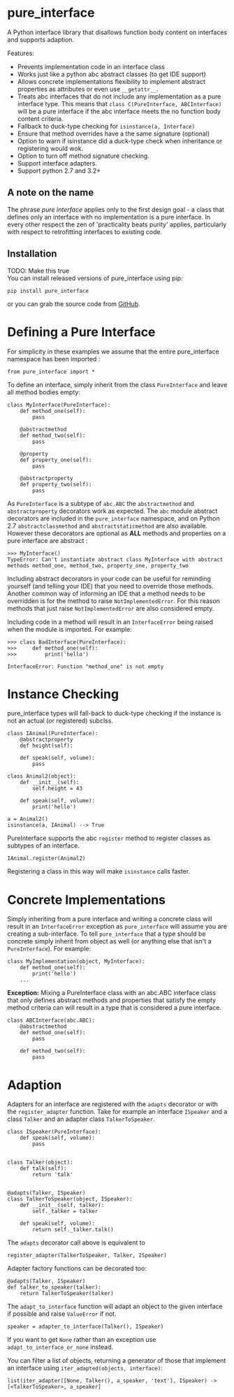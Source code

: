 # pure_interface
A Python interface library that disallows function body content on interfaces and supports adaption.

Features:
* Prevents implementation code in an interface class
* Works just like a python abc abstract classes (to get IDE support)
* Allows concrete implementations flexibility to implement abstract properties as attributes or even use `__getattr__`.
* Treats abc interfaces that do not include any implementation as a pure interface type.
  This means that `class C(PureInterface, ABCInterface)` will be a pure interface if the abc interface meets the 
  no function body content criteria.
* Fallback to duck-type checking for `isinstance(a, Interface)`
* Ensure that method overrides have a the same signature (optional)
* Option to warn if isinstance did a duck-type check when inheritance or registering would wok.  
* Option to turn off method signature checking.
* Support interface adapters.
* Support python 2.7 and 3.2+

## A note on the name

The phrase _pure interface_ applies only to the first design goal - a class that defines only an interface with no 
implementation is a pure interface.  In every other respect the zen of 'practicality beats purity' applies, particularly
with respect to retrofitting interfaces to existing code.

## Installation
TODO: Make this true  
You can install released versions of pure_interface using pip:

    pip install pure_interface
    
or you can grab the source code from [GitHub](https://github.com/tim-mitchell/pure_interface).
 
# Defining a Pure Interface
For simplicity in these examples we assume that the entire pure_interface namespace has been imported :

    from pure_interface import *

To define an interface, simply inherit from the class `PureInterface` and leave all method bodies empty:
    
    class MyInterface(PureInterface):
        def method_one(self):
            pass
            
        @abstractmethod
        def method_two(self):
            pass
           
        @property
        def property_one(self):
            pass
            
        @abstractproperty
        def property_two(self):
            pass
            
As `PureInterface` is a subtype of `abc.ABC` the `abstractmethod` and `abstractproperty` decorators work as expected.
The `abc` module abstract decorators are included in the `pure_interface` namespace, and on Python 2.7 
`abstractclassmethod` and `abstractstaticmethod` are also available.
However these decorators are optional as **ALL** methods and properties on a pure interface are abstract :

    >>> MyInterface()
    TypeError: Can't instantiate abstract class MyInterface with abstract methods method_one, method_two, property_one, property_two

Including abstract decorators in your code can be useful for reminding yourself (and telling your IDE) that you need
to override those methods.  Another common way of informing an IDE that a method needs to be overridden is for
the method to raise `NotImplementedError`.  For this reason methods that just raise `NotImplementedError` are also
considered empty.

Including code in a method will result in an `InterfaceError` being raised when the module is imported. For example:

    >>> class BadInterface(PureInterface):
    >>>     def method_one(self):
    >>>         print('hello')
                
    InterfaceError: Function "method_one" is not empty

# Instance Checking
pure_interface types will fall-back to duck-type checking if the instance is not an actual (or registered) subclss.

    class IAnimal(PureInterface):
        @abstractproperty
        def height(self):
    
        def speak(self, volume):
            pass
    
    class Animal2(object):
        def __init__(self):
            self.height = 43

        def speak(self, volume):
            print('hello')

    a = Animal2()
    isinstance(a, IAnimal) --> True
    
  PureInterface supports the abc `register` method to register classes as subtypes of an interface.
  
    IAnimal.register(Animal2)

Registering a class in this way will make `isinstance` calls faster.


# Concrete Implementations

Simply inheriting from a pure interface and writing a concrete class will result in an `InterfaceError` exception as
`pure_interface` will assume you are creating a sub-interface. To tell `pure_interface` that a type should be concrete
simply inherit from object as well (or anything else that isn't a `PureInterface`).  For example:

    class MyImplementation(object, MyInterface):
        def method_one(self):
            print('hello')
        ...

**Exception:** Mixing a PureInterface class with an abc.ABC interface class that only defines abstract methods and properties 
that satisfy the empty method criteria can will result in a type that is considered a pure interface. 

    class ABCInterface(abc.ABC):
        @abstractmethod
        def method_one(self):
            pass
            
        def method_two(self):
            pass
         

# Adaption

Adapters for an interface are registered with the 
`adapts` decorator or with the `register_adapter` function. Take for example an interface `ISpeaker` and a class
`Talker` and an adapter class `TalkerToSpeaker`.

    class ISpeaker(PureInterface):
        def speak(self, volume):
            pass
    
    
    class Talker(object):
        def talk(self):
            return 'talk'
    
    
    @adapts(Talker, ISpeaker)
    class TalkerToSpeaker(object, ISpeaker):
        def __init__(self, talker):
            self._talker = talker
    
        def speak(self, volume):
            return self._talker.talk()

The `adapts` decorator call above is equivalent to

    register_adapter(TalkerToSpeaker, Talker, ISpeaker)

Adapter factory functions can be decorated too:

    @adapts(Talker, ISpeaker)
    def talker_to_speaker(talker):
        return TalkerToSpeaker(talker)

The `adapt_to_interface` function will adapt an object to the given interface if possible
and raise `ValueError` if not.

    speaker = adapter_to_interface(Talker(), ISpeaker)
    
If you want to get `None` rather than an exception use `adapt_to_interface_or_none` instead.

 You can filter a list of objects, returning a generator of those that implement an interface using
 `iter_adapted(objects, interface)`:
 
    list(iter_adapter([None, Talker(), a_speaker, 'text'], ISpeaker) -> [<TalkerToSpeaker>, a_speaker]

